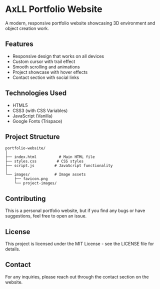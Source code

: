 # AxLL Portfolio Website

A modern, responsive portfolio website showcasing 3D environment and object creation work.

## Features

- Responsive design that works on all devices
- Custom cursor with trail effect
- Smooth scrolling and animations
- Project showcase with hover effects
- Contact section with social links

## Technologies Used

- HTML5
- CSS3 (with CSS Variables)
- JavaScript (Vanilla)
- Google Fonts (Trispace)

## Project Structure

```
portfolio-website/
│
├── index.html          # Main HTML file
├── styles.css         # CSS styles
├── script.js         # JavaScript functionality
│
└── images/           # Image assets
    ├── favicon.png
    └── project-images/
```


## Contributing

This is a personal portfolio website, but if you find any bugs or have suggestions, feel free to open an issue.

## License

This project is licensed under the MIT License - see the LICENSE file for details.

## Contact

For any inquiries, please reach out through the contact section on the website. 
